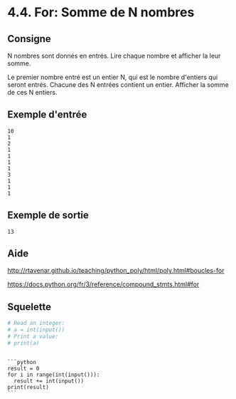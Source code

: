 # 4.4. For: Somme de N nombres

## Consigne

N nombres sont donnés en entrés. Lire chaque nombre et afficher la leur somme.

Le premier nombre entré est un entier N, qui est le nombre d'entiers qui seront entrés. Chacune des N entrées contient un entier. Afficher la somme de ces N entiers.


## Exemple d'entrée

```
10
1
2
1
1
1
1
3
1
1
1
```

## Exemple de sortie

```
13
```

## Aide

http://rtavenar.github.io/teaching/python_poly/html/poly.html#boucles-for

https://docs.python.org/fr/3/reference/compound_stmts.html#for

## Squelette

```python
# Read an integer:
# a = int(input())
# Print a value:
# print(a)
```

````{dropdown} Proposition de solution

```python
result = 0
for i in range(int(input())):
  result += int(input())
print(result)
```
````
